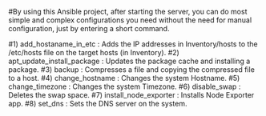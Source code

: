 #By using this Ansible project, after starting the server, you can do most simple and complex configurations you need without the need for manual configuration, just by entering a short command.

#1) add_hostaname_in_etc : Adds the IP addresses in Inventory/hosts to the /etc/hosts file on the target hosts (in Inventory).
#2) apt_update_install_package : Updates the package cache and installing a package.
#3) backup : Compresses a file and copying the compressed file to a host.
#4) change_hostname : Changes the system Hostname.
#5) change_timezone : Changes the system Timezone.
#6) disable_swap : Deletes the swap space.
#7) install_node_exporter : Installs Node Exporter app.
#8) set_dns : Sets the DNS server on the system.
